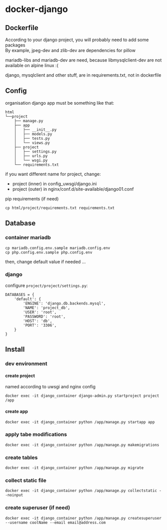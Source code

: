 # docker-django

## Dockerfile
According to your django project, you will probably need to add some packages  
By example, jpeg-dev and zlib-dev are dependencies for pillow

mariadb-libs and mariadb-dev are need, because libmysqlclient-dev are not available on alpine linux :(

django, mysqlclient and other stuff, are in requirements.txt, not in dockerfile

## Config
organisation django app must be something like that:
```
html
└──project
	├── manage.py
	├── app
	│   ├── __init__.py
	│   ├── models.py
	│   ├── tests.py
	│   └── views.py
	├── project
	│   ├── settings.py
	│   ├── urls.py
	│   └── wsgi.py
	└── requirements.txt
```
if you want different name for project, change:  
- project (inner) in config_uwsgi/django.ini
- project (outer) in nginx/conf.d/site-available/django01.conf

pip requirements (if need)
```
cp html/project/requirements.txt requirements.txt
```

## Database
### container mariadb
```
cp mariadb.config.env.sample mariadb.config.env
cp php.config.env.sample php.config.env
```
then, change default value if needed ...


### django
configure `project/project/settings.py`:
```
DATABASES = {
	'default': {
		'ENGINE': 'django.db.backends.mysql',
		'NAME': 'project_db',
		'USER': 'root',
		'PASSWORD': 'root',
		'HOST': 'db',
		'PORT': '3306',
	}
}
```

## Install

### dev environment
#### create project
named according to uwsgi and nginx config
```
docker exec -it django_container django-admin.py startproject project /app
```
#### create app
```
docker exec -it django_container python /app/manage.py startapp app
```

### apply tabe modifications
```
docker exec -it django_container python /app/manage.py makemigrations
```

### create tables
```
docker exec -it django_container python /app/manage.py migrate
```

### collect static file
```
docker exec -it django_container python /app/manage.py collectstatic --noinput
```

### create superuser (if need)
```
docker exec -it django_container python /app/manage.py createsuperuser --username coolName --email email@address.com
```
